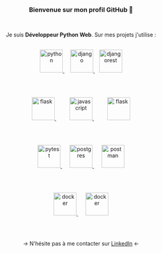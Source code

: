 <div align="center">
  
<h3 align="center">Bienvenue sur mon profil GitHub 🙂</h3>
  
<br>

Je suis **Développeur Python Web**. Sur mes projets j'utilise :
  
<br>

<a href="https://www.python.org" target="_blank">
  <img src="https://www.python.org/static/community_logos/python-logo-generic.svg" alt="python" height="60"/>
</a>
&nbsp;&nbsp;&nbsp;
<a href="https://www.djangoproject.com/" target="_blank">
  <img src="https://static.djangoproject.com/img/logos/django-logo-negative.svg" alt="django" height="60"/>
</a>
&nbsp;&nbsp;
<a href="https://www.django-rest-framework.org/" target="_blank">
  <img src="https://www.django-rest-framework.org/img/logo.png" alt="djangorest" height="60"/>
</a>

<br><br>

<a href="https://flask.palletsprojects.com/" target="_blank">
  <img src="https://upload.wikimedia.org/wikipedia/commons/thumb/3/3c/Flask_logo.svg/460px-Flask_logo.svg.png" alt="flask" height="60"/>
</a>
&nbsp;&nbsp;&nbsp;&nbsp;&nbsp;&nbsp;&nbsp;&nbsp;
<a href="https://developer.mozilla.org/fr/docs/Web/JavaScript/" target="_blank">
  <img src="https://upload.wikimedia.org/wikipedia/commons/6/6a/JavaScript-logo.png" alt="javascript" height="60"/>
</a>
&nbsp;&nbsp;&nbsp;&nbsp;&nbsp;&nbsp;&nbsp;&nbsp;
<a href="https://getbootstrap.com/" target="_blank">
  <img src="https://upload.wikimedia.org/wikipedia/commons/thumb/b/b2/Bootstrap_logo.svg/1200px-Bootstrap_logo.svg.png" alt="flask" height="60"/>
</a>

<br><br>

<a href="https://docs.pytest.org/" target="_blank">
  <img src="https://upload.wikimedia.org/wikipedia/commons/b/ba/Pytest_logo.svg" alt="pytest" height="60"/>
</a>
&nbsp;&nbsp;&nbsp;&nbsp;
<a href="https://www.postgresql.org/" target="_blank">
  <img src="https://upload.wikimedia.org/wikipedia/commons/thumb/2/29/Postgresql_elephant.svg/1200px-Postgresql_elephant.svg.png" alt="postgres" height="60"/>
</a>
&nbsp;&nbsp;&nbsp;&nbsp;
<a href="https://www.postman.com/" target="_blank">
  <img src="https://upload.wikimedia.org/wikipedia/commons/c/c2/Postman_%28software%29.png" alt="postman" height="60"/>
</a>

<br><br>


<a href="https://www.docker.com/" target="_blank">
  <img src="https://www.docker.com/wp-content/uploads/2022/03/vertical-logo-monochromatic.png" alt="docker" height="60"/>
</a>
&nbsp;&nbsp;&nbsp;&nbsp;
<a href="https://www.docker.com/" target="_blank">
  <img src="https://prod-backend-company-uploads-transcend-io.s3.amazonaws.com/249c719d-f525-4b5c-8e0c-48faf27635e8/487d4528-15da-43c2-a1de-898082608594" alt="docker" height="60"/>
</a>



  
<br><br>

→ N'hésite pas à me contacter sur <a href="https://www.linkedin.com/in/roman-saint-hilaire-209341b7/"  target="_blank"> LinkedIn</a> ←

</div>

